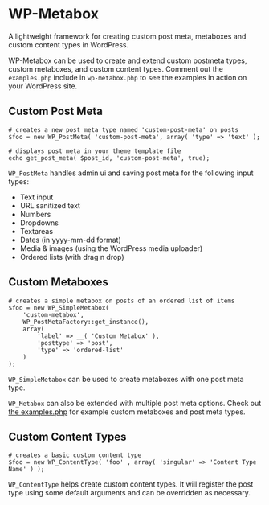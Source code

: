 # WP-Metabox

A lightweight framework for creating custom post meta, metaboxes and custom content types in WordPress.

WP-Metabox can be used to create and extend custom postmeta types, custom metaboxes, and custom content types. Comment out the `examples.php` include in `wp-metabox.php` to see the examples in action on your WordPress site.

## Custom Post Meta

    # creates a new post meta type named 'custom-post-meta' on posts
    $foo = new WP_PostMeta( 'custom-post-meta', array( 'type' => 'text' );

    # displays post meta in your theme template file
    echo get_post_meta( $post_id, 'custom-post-meta', true);

`WP_PostMeta` handles admin ui and saving post meta for the following input types:

- Text input
- URL sanitized text
- Numbers
- Dropdowns
- Textareas
- Dates (in yyyy-mm-dd format)
- Media & images (using the WordPress media uploader)
- Ordered lists (with drag n drop)

## Custom Metaboxes

    # creates a simple metabox on posts of an ordered list of items
    $foo = new WP_SimpleMetabox(
        'custom-metabox',
        WP_PostMetaFactory::get_instance(),
        array(
            'label' => __( 'Custom Metabox' ),
            'posttype' => 'post',
            'type' => 'ordered-list'
        )
    );

`WP_SimpleMetabox` can be used to create metaboxes with one post meta type.

`WP_Metabox` can also be extended with multiple post meta options. Check out [the examples.php](https://github.com/jesseoverright/wp-metabox/blob/master/examples.php) for example custom metaboxes and post meta types.

## Custom Content Types

    # creates a basic custom content type
    $foo = new WP_ContentType( 'foo' , array( 'singular' => 'Content Type Name' ) );

`WP_ContentType` helps create custom content types. It will register the post type using some default arguments and can be overridden as necessary.
